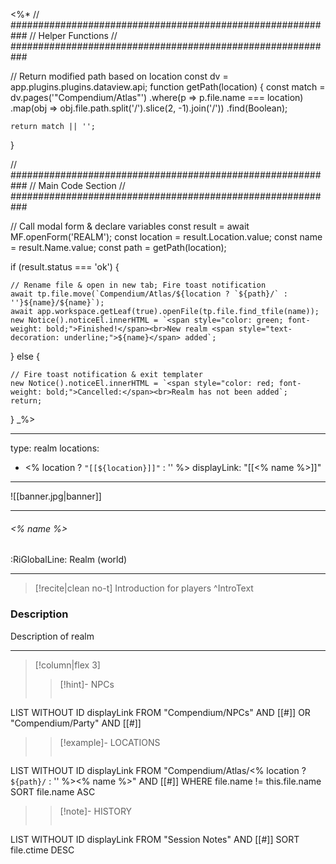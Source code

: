 <%*
// ###########################################################
//                        Helper Functions
// ###########################################################

// Return modified path based on location
const dv = app.plugins.plugins.dataview.api;
function getPath(location) {
	const match = dv.pages('"Compendium/Atlas"')
		.where(p => p.file.name === location)
		.map(obj => obj.file.path.split('/').slice(2, -1).join('/'))
		.find(Boolean);

	return match || '';
}

// ###########################################################
//                        Main Code Section
// ###########################################################

// Call modal form & declare variables
const result = await MF.openForm('REALM');
const location = result.Location.value;
const name = result.Name.value;
const path = getPath(location);

if (result.status === 'ok') {

    // Rename file & open in new tab; Fire toast notification
    await tp.file.move(`Compendium/Atlas/${location ? `${path}/` : ''}${name}/${name}`);
    await app.workspace.getLeaf(true).openFile(tp.file.find_tfile(name));
    new Notice().noticeEl.innerHTML = `<span style="color: green; font-weight: bold;">Finished!</span><br>New realm <span style="text-decoration: underline;">${name}</span> added`;

} else {

    // Fire toast notification & exit templater
    new Notice().noticeEl.innerHTML = `<span style="color: red; font-weight: bold;">Cancelled:</span><br>Realm has not been added`;
    return;
}
_%>

---
type: realm
locations:
 - <% location ? `"[[${location}]]"` : '' %>
displayLink: "[[<% name %>]]"
---

![[banner.jpg|banner]]

---

###### <% name %>
<span class="sub2">:RiGlobalLine: Realm (world)</span>

---

> [!recite|clean no-t]
>	Introduction for players
>^IntroText

### Description
Description of realm

---

> [!column|flex 3]
>> [!hint]-  NPCs
>>```dataview
LIST WITHOUT ID displayLink
FROM "Compendium/NPCs" AND [[#]] OR "Compendium/Party" AND [[#]] 
>
>> [!example]- LOCATIONS
>>```dataview
LIST WITHOUT ID displayLink
FROM "Compendium/Atlas/<% location ? `${path}/` : '' %><% name %>" AND [[#]]
WHERE file.name != this.file.name
SORT file.name ASC
>
>> [!note]- HISTORY
>>```dataview
LIST WITHOUT ID displayLink
FROM "Session Notes" AND [[#]]
SORT file.ctime DESC